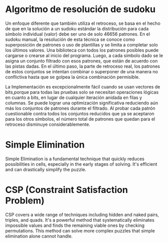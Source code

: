 # Algoritmo de resolución de sudoku

Un enfoque diferente que también utiliza el retroceso, se basa en el hecho de que en la solución a un sudoku estándar la distribución para cada símbolo individual (valor) debe ser uno de solo 46656 patrones. En el sudoku manual, la resolución de esta técnica se conoce como superposición de patrones o uso de plantillas y se limita a completar solo los últimos valores. Una biblioteca con todos los patrones posibles puede cargarse o crearse al inicio del programa. Luego, a cada símbolo dado se le asigna un conjunto filtrado con esos patrones, que están de acuerdo con las pistas dadas. En el último paso, la parte de retroceso real, los patrones de estos conjuntos se intentan combinar o superponer de una manera no conflictiva hasta que se golpea la única combinación permisible. 

La Implementación es excepcionalmente fácil cuando se usan vectores de bits,porque para todas las pruebas solo se necesitan operaciones lógicas en cuanto a bits, en lugar de cualquier iteración anidada en filas y columnas. Se puede lograr una optimización significativa reduciendo aún más los conjuntos de patrones durante el filtrado. Al probar cada patrón cuestionable contra todos los conjuntos reducidos que ya se aceptaron para los otros símbolos, el número total de patrones que quedan para el retroceso disminuye considerablemente.

# Simple Elimination
Simple Elimination is a fundamental technique that quickly reduces possibilities in cells, especially in the early stages of solving. It's efficient and can drastically simplify the puzzle.

# CSP (Constraint Satisfaction Problem)
CSP covers a wide range of techniques including hidden and naked pairs, triples, and quads. It's a powerful method that systematically eliminates impossible values and finds the remaining viable ones by checking permutations. This method can solve more complex puzzles that simple elimination alone cannot handle.
